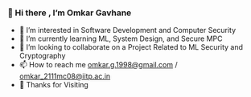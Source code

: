 ### 👋 Hi there , I’m Omkar Gavhane
- 👀 I’m interested in Software Development and Computer Security
- 🌱 I’m currently learning ML, System Design, and Secure MPC
- :handshake: I’m looking to collaborate on a Project Related to ML Security and Cryptography
- 📫 How to reach me omkar.g.1998@gmail.com / omkar_2111mc08@iitp.ac.in
- :pray: Thanks for Visiting


<!---
omkargavhane/omkargavhane is a ✨ special ✨ repository because its `README.md` (this file) appears on your GitHub profile.
You can click the Preview link to take a look at your changes.
--->
